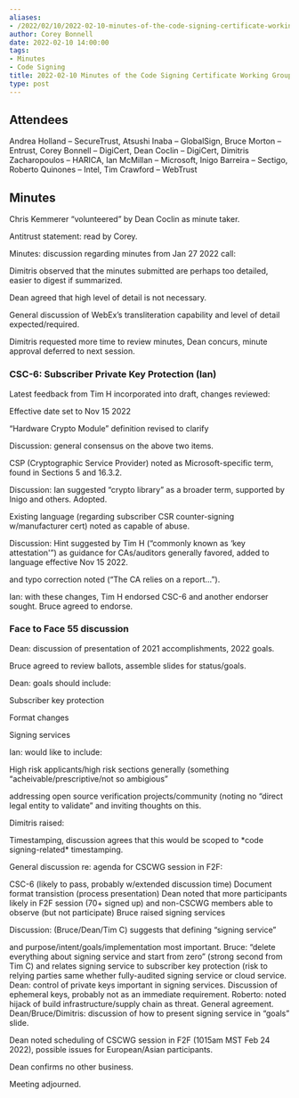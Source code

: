 ```yaml
---
aliases:
- /2022/02/10/2022-02-10-minutes-of-the-code-signing-certificate-working-group/
author: Corey Bonnell
date: 2022-02-10 14:00:00
tags:
- Minutes
- Code Signing
title: 2022-02-10 Minutes of the Code Signing Certificate Working Group
type: post
---
```


## Attendees

Andrea Holland – SecureTrust, Atsushi Inaba – GlobalSign, Bruce Morton – Entrust, Corey Bonnell – DigiCert, Dean Coclin – DigiCert, Dimitris Zacharopoulos – HARICA, Ian McMillan – Microsoft, Inigo Barreira – Sectigo, Roberto Quinones – Intel, Tim Crawford – WebTrust

## Minutes

Chris Kemmerer “volunteered” by Dean Coclin as minute taker.

Antitrust statement: read by Corey.

Minutes: discussion regarding minutes from Jan 27 2022 call:

Dimitris observed that the minutes submitted are perhaps too detailed, easier to digest if summarized.

Dean agreed that high level of detail is not necessary.

General discussion of WebEx’s transliteration capability and level of detail expected/required.

Dimitris requested more time to review minutes, Dean concurs, minute approval deferred to next session.

### CSC-6: Subscriber Private Key Protection (Ian)

Latest feedback from Tim H incorporated into draft, changes reviewed:

Effective date set to Nov 15 2022

“Hardware Crypto Module” definition revised to clarify

Discussion: general consensus on the above two items.

CSP (Cryptographic Service Provider) noted as Microsoft-specific term, found in Sections 5 and 16.3.2.

Discussion: Ian suggested “crypto library” as a broader term, supported by Inigo and others. Adopted.

Existing language (regarding subscriber CSR counter-signing w/manufacturer cert) noted as capable of abuse.

Discussion: Hint suggested by Tim H (“commonly known as ‘key attestation'”) as guidance for CAs/auditors generally favored, added to language effective Nov 15 2022.

and typo correction noted (“The CA relies on a report…”).

Ian: with these changes, Tim H endorsed CSC-6 and another endorser sought. Bruce agreed to endorse.

### Face to Face 55 discussion

Dean: discussion of presentation of 2021 accomplishments, 2022 goals.

Bruce agreed to review ballots, assemble slides for status/goals.

Dean: goals should include:

Subscriber key protection

Format changes

Signing services

Ian: would like to include:

High risk applicants/high risk sections generally (something “acheivable/prescriptive/not so ambigious”

addressing open source verification projects/community (noting no “direct legal entity to validate” and inviting thoughts on this.

Dimitris raised:

Timestamping, discussion agrees that this would be scoped to \*code signing-related\* timestamping.

General discussion re: agenda for CSCWG session in F2F:

CSC-6 (likely to pass, probably w/extended discussion time) Document format transistion (process presentation) Dean noted that more participants likely in F2F session (70+ signed up) and non-CSCWG members able to observe (but not participate) Bruce raised signing services

Discussion: (Bruce/Dean/Tim C) suggests that defining “signing service”

and purpose/intent/goals/implementation most important. Bruce: “delete everything about signing service and start from zero” (strong second from Tim C) and relates signing service to subscriber key protection (risk to relying parties same whether fully-audited signing service or cloud service. Dean: control of private keys important in signing services. Discussion of ephemeral keys, probably not as an immediate requirement. Roberto: noted hijack of build infrastructure/supply chain as threat. General agreement. Dean/Bruce/Dimitris: discussion of how to present signing service in “goals” slide.

Dean noted scheduling of CSCWG session in F2F (1015am MST Feb 24 2022), possible issues for European/Asian participants.

Dean confirms no other business.

Meeting adjourned.